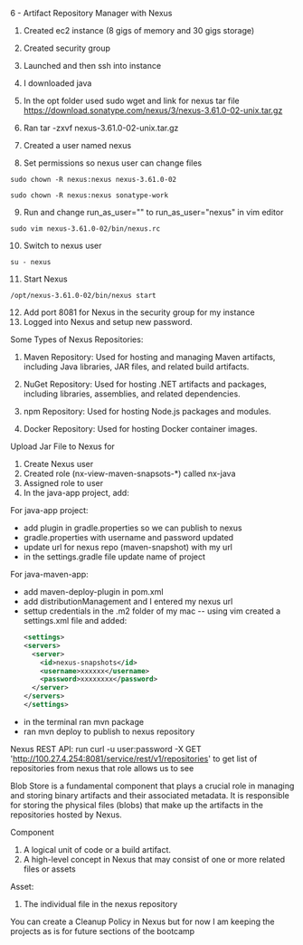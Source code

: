6 - Artifact Repository Manager with Nexus

1. Created ec2 instance (8 gigs of memory and 30 gigs storage)
2. Created security group
3. Launched and then ssh into instance
4. I downloaded java
5. In the opt folder used sudo wget and link for nexus tar file
   https://download.sonatype.com/nexus/3/nexus-3.61.0-02-unix.tar.gz

6. Ran tar -zxvf nexus-3.61.0-02-unix.tar.gz
7. Created a user named nexus
8. Set permissions so nexus user can change files

```
sudo chown -R nexus:nexus nexus-3.61.0-02
```

```
sudo chown -R nexus:nexus sonatype-work
```

9. Run and change run_as_user="" to run_as_user="nexus" in vim editor

```
sudo vim nexus-3.61.0-02/bin/nexus.rc
```

10. Switch to nexus user

```
su - nexus
```

11. Start Nexus

```
/opt/nexus-3.61.0-02/bin/nexus start
```

12. Add port 8081 for Nexus in the security group for my instance
13. Logged into Nexus and setup new password.

Some Types of Nexus Repositories:

1. Maven Repository: Used for hosting and managing Maven artifacts, including Java libraries, JAR files, and related build artifacts.

2. NuGet Repository: Used for hosting .NET artifacts and packages, including libraries, assemblies, and related dependencies.

3. npm Repository: Used for hosting Node.js packages and modules.

4. Docker Repository: Used for hosting Docker container images.

Upload Jar File to Nexus for

1. Create Nexus user
2. Created role (nx-view-maven-snapsots-\*) called nx-java
3. Assigned role to user
4. In the java-app project, add:

For java-app project:

- add plugin in gradle.properties so we can publish to nexus
- gradle.properties with username and password updated
- update url for nexus repo (maven-snapshot) with my url
- in the settings.gradle file update name of project

For java-maven-app:

- add maven-deploy-plugin in pom.xml
- add distributionManagement and I entered my nexus url
- settup credentials in the .m2 folder of my mac
  -- using vim created a settings.xml file and added:
  ```xml
  <settings>
  <servers>
    <server>
      <id>nexus-snapshots</id>
      <username>xxxxxx</username>
      <password>xxxxxxxx</password>
    </server>
  </servers>
  </settings>
  ```
- in the terminal ran mvn package
- ran mvn deploy to publish to nexus repository

Nexus REST API:
run curl -u user:password -X GET 'http://100.27.4.254:8081/service/rest/v1/repositories' to get list of repositories from nexus that role allows us to see

Blob Store
is a fundamental component that plays a crucial role in managing and storing binary artifacts and their associated metadata. It is responsible for storing the physical files (blobs) that make up the artifacts in the repositories hosted by Nexus.

Component

1. A logical unit of code or a build artifact.
2. A high-level concept in Nexus that may consist of one or more related files or assets

Asset:

1. The individual file in the nexus repository

You can create a Cleanup Policy in Nexus but for now I am keeping the projects as is for future sections of the bootcamp
